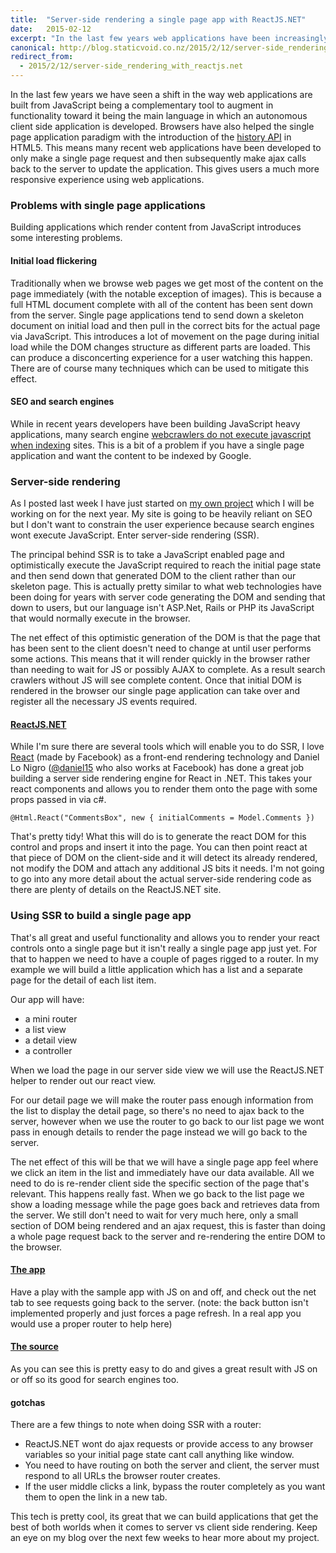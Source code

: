```yaml
---
title:  "Server-side rendering a single page app with ReactJS.NET"
date:   2015-02-12
excerpt: "In the last few years web applications have been increasingly built in JavaScript.This provides rich interactive UI's but introduces problems with non-js search crawlers and initial page load performance. In this post I will look at server-side rendering of a JS application to mitigate these problems."
canonical: http://blog.staticvoid.co.nz/2015/2/12/server-side_rendering_with_reactjs.net
redirect_from:
  - 2015/2/12/server-side_rendering_with_reactjs.net
---
```

In the last few years we have seen a shift in the way web applications are built from JavaScript being a complementary tool to augment in functionality toward it being the main language in which an autonomous client side application is developed. Browsers have also helped the single page application paradigm with the introduction of the [history API](https://developer.mozilla.org/en-US/docs/Web/Guide/API/DOM/Manipulating_the_browser_history) in HTML5. This means many recent web applications have been developed to only make a single page request and then subsequently make ajax calls back to the server to update the application. This gives users a much more responsive experience using web applications.

### Problems with single page applications
Building applications which render content from JavaScript introduces some interesting problems.

#### Initial load flickering
Traditionally when we browse web pages we get most of the content on the page immediately (with the notable exception of images). This is because a full HTML document complete with all of the content has been sent down from the server. Single page applications tend to send down a skeleton document on initial load and then pull in the correct bits for the actual page via JavaScript. This introduces a lot of movement on the page during initial load while the DOM changes structure as different parts are loaded. This can produce a disconcerting experience for a user watching this happen. There are of course many techniques which can be used to mitigate this effect.

#### SEO and search engines
While in recent years developers have been building JavaScript heavy applications, many search engine [webcrawlers do not execute javascript when indexing](https://developers.google.com/webmasters/ajax-crawling/docs/learn-more) sites. This is a bit of a problem if you have a single page application and want the content to be indexed by Google.

### Server-side rendering
As I posted last week I have just started on [my own project](/2014/12/23/new_beginnings) which I will be working on for the next year. My site is going to be heavily reliant on SEO but I don't want to constrain the user experience because search engines wont execute JavaScript. Enter server-side rendering (SSR).

The principal behind SSR is to take a JavaScript enabled page and optimistically execute the JavaScript required to reach the initial page state and then send down that generated DOM to the client rather than our skeleton page. This is actually pretty similar to what web technologies have been doing for years with server code generating the DOM and sending that down to users, but our language isn't ASP.Net, Rails or PHP its JavaScript that would normally execute in the browser.

The net effect of this optimistic generation of the DOM is that the page that has been sent to the client doesn't need to change at until user performs some actions. This means that it will render quickly in the browser rather than needing to wait for JS or possibly AJAX to complete. As a result search crawlers without JS will see complete content. Once that initial DOM is rendered in the browser our single page application can take over and register all the necessary JS events required.

#### [ReactJS.NET](http://reactjs.net/)
While I'm sure there are several tools which will enable you to do SSR, I love [React](http://facebook.github.io/react/) (made by Facebook) as a front-end rendering technology and Daniel Lo Nigro ([@daniel15](https://twitter.com/daniel15) who also works at Facebook) has done a great job building a server side rendering engine for React in .NET. This takes your react components and allows you to render them onto the page with some props passed in via c#.

    @Html.React("CommentsBox", new { initialComments = Model.Comments })

That's pretty tidy! What this will do is to generate the react DOM for this control and props and insert it into the page. You can then point react at that piece of DOM on the client-side and it will detect its already rendered, not modify the DOM and attach any additional JS bits it needs. I'm not going to go into any more detail about the actual server-side rendering code as there are plenty of details on the ReactJS.NET site.

### Using SSR to build a single page app
That's all great and useful functionality and allows you to render your react controls onto a single page but it isn't really a single page app just yet. For that to happen we need to have a couple of pages rigged to a router. In my example we will build a little application which has a list and a separate page for the detail of each list item.

Our app will have:

 - a mini router
 - a list view
 - a detail view
 - a controller

 When we load the page in our server side view we will use the ReactJS.NET helper to render out our react view.

 For our detail page we will make the router pass enough information from the list to display the detail page, so there's no need to ajax back to the server, however when we use the router to go back to our list page we wont pass in enough details to render the page instead we will go back to the server.

The net effect of this will be that we will have a single page app feel where we click an item in the list and immediately have our data available. All we need to do is re-render client side the specific section of the page that's relevant. This happens really fast. When we go back to the list page we show a loading message while the page goes back and retrieves data from the server. We still don't need to wait for very much here, only a small section of DOM being rendered and an ajax request, this is faster than doing a whole page request back to the server and re-rendering the entire DOM to the browser.

#### [The app](http://seofriendlysinglepageapp.azurewebsites.net/)

Have a play with the sample app with JS on and off, and check out the net tab to see requests going back to the server. (note: the back button isn't implemented properly and just forces a page refresh. In a real app you would use a proper router to help here)

#### [The source](https://github.com/lukemcgregor/SeoFriendlySinglePageApp)

As you can see this is pretty easy to do and gives a great result with JS on or off so its good for search engines too.

#### gotchas
There are a few things to note when doing SSR with a router:

 - ReactJS.NET wont do ajax requests or provide access to any browser variables so your initial page state cant call anything like window.
 - You need to have routing on both the server and client, the server must respond to all URLs the browser router creates.
 - If the user middle clicks a link, bypass the router completely as you want them to open the link in a new tab.

This tech is pretty cool, its great that we can build applications that get the best of both worlds when it comes to server vs client side rendering. Keep an eye on my blog over the next few weeks to hear more about my project.
